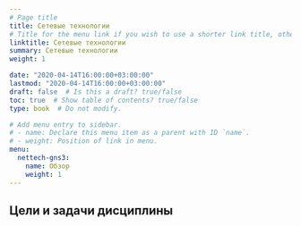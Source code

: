 ```yaml
---
# Page title
title: Сетевые технологии
# Title for the menu link if you wish to use a shorter link title, otherwise remove this option.
linktitle: Сетевые технологии
summary: Сетевые технологии
weight: 1

date: "2020-04-14T16:00:00+03:00:00"
lastmod: "2020-04-14T16:00:00+03:00:00"
draft: false  # Is this a draft? true/false
toc: true  # Show table of contents? true/false
type: book  # Do not modify.

# Add menu entry to sidebar.
# - name: Declare this menu item as a parent with ID `name`.
# - weight: Position of link in menu.
menu:
  nettech-gns3:
    name: Обзор
    weight: 1
---
```


## Цели и задачи дисциплины

